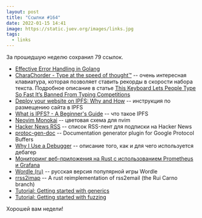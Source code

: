 ```yaml
---
layout: post
title: "Ссылки #164"
date: 2022-01-15 14:41
image: https://static.juev.org/images/links.jpg
tags:
  - links
---
```

За прошедшую неделю сохранил 79 ссылок.

* [Effective Error Handling in Golang](https://earthly.dev/blog/golang-errors/)
* [CharaChorder - Type at the speed of thought™](https://www.charachorder.com/product-page/charachorder) -- очень интересная клавиатура, которая позволяет ставить рекорды в скорости набора текста. Подробное описание в статье [This Keyboard Lets People Type So Fast It’s Banned From Typing Competitions](https://www.vice.com/en/article/3abavv/this-keyboard-lets-people-type-so-fast-its-banned-from-typing-competitions)
* [Deploy your website on IPFS: Why and How](https://tarunbatra.com/blog/decentralization/Deploy-your-website-on-IPFS-Why-and-How/index.html) -- инструкция по размещению сайта в IPFS
* [What is IPFS? - A Beginner's Guide](https://hackernoon.com/a-beginners-guide-to-ipfs-20673fedd3f) -- что такое IPFS
* [Neovim Monokai](https://github.com/tanvirtin/monokai.nvim) -- цветовая схема для nvim
* [Hacker News RSS](https://hnrss.github.io/) -- список RSS-лент для подписки на Hacker News
* [protoc-gen-doc](https://github.com/pseudomuto/protoc-gen-doc) -- Documentation generator plugin for Google Protocol Buffers
* [Why I Use a Debugger](http://blog.pnkfx.org/blog/2022/01/10/why-i-use-a-debugger/) -- описание того, как и для чего используется дебагер
* [Мониторинг веб-приложения на Rust с использованием Prometheus и Grafana](https://habr.com/ru/post/645231/)
* [Wordle (ru)](https://wordle.belousov.one) -- русская версия популярной игры Wordle
* [rrss2imap](https://github.com/Riduidel/rrss2imap) -- A rust reimplementation of rss2email (the Rui Carno branch)
* [Tutorial: Getting started with generics](https://go.dev/doc/tutorial/generics.html)
* [Tutorial: Getting started with fuzzing](https://go.dev/doc/tutorial/fuzz)

Хорошей вам недели!
